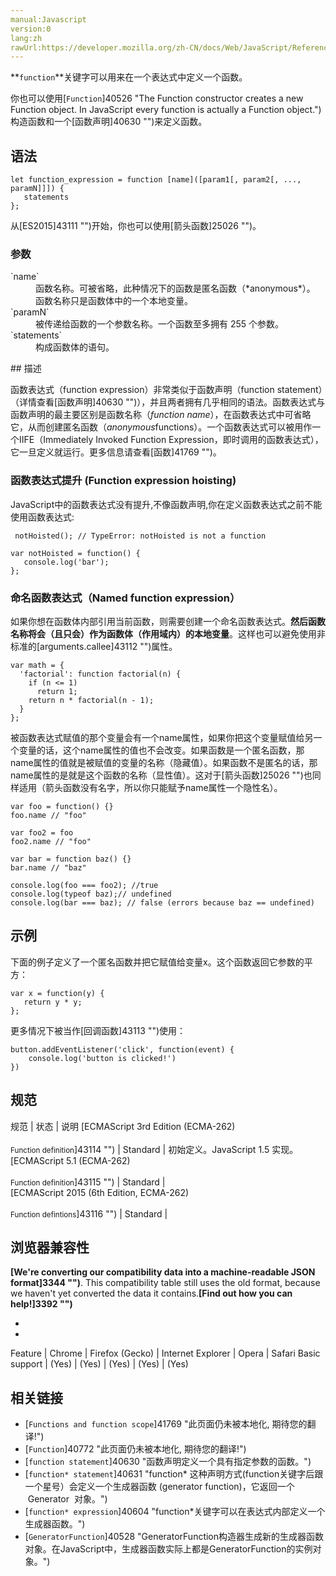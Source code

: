 ```yaml
---
manual:Javascript
version:0
lang:zh
rawUrl:https://developer.mozilla.org/zh-CN/docs/Web/JavaScript/Reference/Operators/function#Examples
---
```






**`function`**关键字可以用来在一个表达式中定义一个函数。



你也可以使用[`Function`]40526 "The Function constructor creates a new Function object. In JavaScript every function is actually a Function object.")构造函数和一个[函数声明]40630 "")来定义函数。


## 语法<a name="Syntax"></a>

```
let function_expression = function [name]([param1[, param2[, ..., paramN]]]) {
   statements
};
```


从[ES2015]43111 "")开始，你也可以使用[箭头函数]25026 "")。


### 参数<a name="Parameters"></a>
<dl><dt id=''>`name`</dt><dd>函数名称。可被省略，此种情况下的函数是匿名函数（*anonymous*）。 函数名称只是函数体中的一个本地变量。</dd><dt id=''>`paramN`</dt><dd>被传递给函数的一个参数名称。一个函数至多拥有 255 个参数。</dd><dt id=''>`statements`</dt><dd>构成函数体的语句。</dd></dl>
## 描述<a name="Description"></a>


函数表达式（function expression）非常类似于函数声明（function statement）（详情查看[函数声明]40630 "")），并且两者拥有几乎相同的语法。函数表达式与函数声明的最主要区别是函数名称（*function name*），在函数表达式中可省略它，从而创建匿名函数（*anonymous*functions）。一个函数表达式可以被用作一个IIFE（Immediately Invoked Function Expression，即时调用的函数表达式），它一旦定义就运行。更多信息请查看[函数]41769 "")。


### 函数表达式提升 (Function expression hoisting)<a name="函数表达式提升_(Function_expression_hoisting)"></a>


JavaScript中的函数表达式没有提升,不像函数声明,你在定义函数表达式之前不能使用函数表达式:


```
 notHoisted(); // TypeError: notHoisted is not a function

var notHoisted = function() {
   console.log('bar');
};
```

### 命名函数表达式（Named function expression）<a name="命名函数表达式（Named_function_expression）"></a>


如果你想在函数体内部引用当前函数，则需要创建一个命名函数表达式。**然后函数名称将会（且只会）作为函数体（作用域内）的本地变量**。这样也可以避免使用非标准的[arguments.callee]43112 "")属性。


```
var math = {
  'factorial': function factorial(n) {
    if (n <= 1)
      return 1;
    return n * factorial(n - 1);
  }
};
```


被函数表达式赋值的那个变量会有一个name属性，如果你把这个变量赋值给另一个变量的话，这个name属性的值也不会改变。如果函数是一个匿名函数，那name属性的值就是被赋值的变量的名称（隐藏值）。如果函数不是匿名的话，那name属性的是就是这个函数的名称（显性值）。这对于[箭头函数]25026 "")也同样适用（箭头函数没有名字，所以你只能赋予name属性一个隐性名）。


```
var foo = function() {}
foo.name // "foo"

var foo2 = foo
foo2.name // "foo"

var bar = function baz() {}
bar.name // "baz"

console.log(foo === foo2); //true
console.log(typeof baz);// undefined 
console.log(bar === baz); // false (errors because baz == undefined)

```

## 示例<a name="示例"></a>


下面的例子定义了一个匿名函数并把它赋值给变量x。这个函数返回它参数的平方：


```
var x = function(y) {
   return y * y;
};
```


更多情况下被当作[回调函数]43113 "")使用：


```
button.addEventListener('click', function(event) {
    console.log('button is clicked!')
})
```

## 规范<a name="规范"></a>

规范 | 状态 | 说明 
[ECMAScript 3rd Edition (ECMA-262)<br></br><small>Function definition</small>]43114 "") | Standard | 初始定义。JavaScript 1.5 实现。 
[ECMAScript 5.1 (ECMA-262)<br></br><small>Function definition</small>]43115 "") | Standard |  
[ECMAScript 2015 (6th Edition, ECMA-262)<br></br><small>Function defintions</small>]43116 "") | Standard |  


## 浏览器兼容性<a name="浏览器兼容性"></a>


**[We&#39;re converting our compatibility data into a machine-readable JSON format]3344 "")**. This compatibility table still uses the old format, because we haven&#39;t yet converted the data it contains.**[Find out how you can help!]3392 "")**


* 
* 

Feature | Chrome | Firefox (Gecko) | Internet Explorer | Opera | Safari 
Basic support | (Yes) | (Yes) | (Yes) | (Yes) | (Yes) 




## 相关链接<a name="See_also"></a>

* [`Functions and function scope`]41769 "此页面仍未被本地化, 期待您的翻译!")
* [`Function`]40772 "此页面仍未被本地化, 期待您的翻译!")
* [`function statement`]40630 "函数声明定义一个具有指定参数的函数。")
* [`function* statement`]40631 "function* 这种声明方式(function关键字后跟一个星号）会定义一个生成器函数 (generator function)，它返回一个  Generator  对象。")
* [`function* expression`]40604 "function*关键字可以在表达式内部定义一个生成器函数。")
* [`GeneratorFunction`]40528 "GeneratorFunction构造器生成新的生成器函数 对象。在JavaScript中，生成器函数实际上都是GeneratorFunction的实例对象。")







